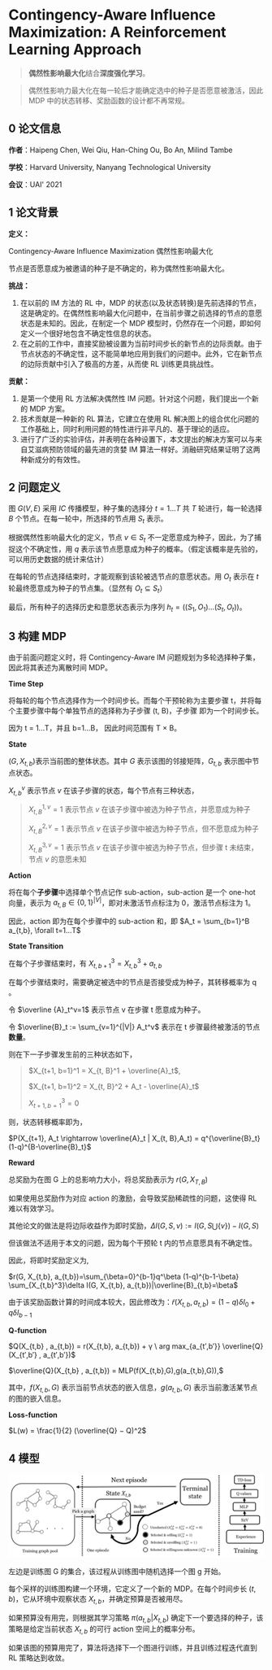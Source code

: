 # Contingency-Aware Influence Maximization: A Reinforcement Learning Approach

> **偶然性影响最大化**结合**深度强化学习**。

> 偶然性影响力最大化在每一轮后才能确定选中的种子是否愿意被激活，因此 MDP 中的状态转移、奖励函数的设计都不再常规。

## 0 论文信息

**作者**：Haipeng Chen, Wei Qiu, Han-Ching Ou, Bo An, Milind Tambe

**学校**：Harvard University, Nanyang Technological University

**会议**：UAI' 2021



## 1 论文背景

**定义：**

Contingency-Aware Influence Maximization  偶然性影响最大化

节点是否愿意成为被邀请的种子是不确定的，称为偶然性影响最大化。

**挑战：**

1. 在以前的 IM 方法的 RL 中，MDP 的状态(以及状态转换)是先前选择的节点，这是确定的。在偶然性影响最大化问题中，在当前步骤之前选择的节点的意愿状态是未知的。因此，在制定一个 MDP 模型时，仍然存在一个问题，即如何定义一个很好地包含不确定性信息的状态。
2. 在之前的工作中，直接奖励被设置为当前时间步长的新节点的边际贡献。由于节点状态的不确定性，这不能简单地应用到我们的问题中。此外，它在新节点的边际贡献中引入了极高的方差，从而使 RL 训练更具挑战性。

**贡献：**

1. 是第一个使用 RL 方法解决偶然性 IM 问题。针对这个问题，我们提出一个新的 MDP 方案。
2. 技术贡献是一种新的 RL 算法，它建立在使用 RL 解决图上的组合优化问题的工作基础上，同时利用问题的特性进行非平凡的、基于理论的适应。
3. 进行了广泛的实验评估，并表明在各种设置下，本文提出的解决方案可以与来自艾滋病预防领域的最先进的贪婪 IM 算法一样好。消融研究结果证明了这两种新成分的有效性。



## 2 问题定义

图 $G(V, E)$ 采用 $IC$ 传播模型，种子集的选择分 $t=1...T$ 共 $T$ 轮进行，每一轮选择 $B$ 个节点。在每一轮中，所选择的节点用 $S_t$ 表示。

根据偶然性影响最大化的定义，节点 $v \in S_t$ 不一定愿意成为种子，因此，为了捕捉这个不确定性，用 $q$ 表示该节点愿意成为种子的概率。（假定该概率是先验的，可以用历史数据的统计来估计）

在每轮的节点选择结束时，才能观察到该轮被选节点的意愿状态。用 $O_t$ 表示在 $t$ 轮最终愿意成为种子的节点集。（显然有 $O_t \subseteq S_t$）

最后，所有种子的选择历史和意愿状态表示为序列 $h_t = ((S_1, O_1)…(S_t, O_t))$。



## 3 构建 MDP

由于前面问题定义时，将 Contingency-Aware IM 问题规划为多轮选择种子集，因此将其表述为离散时间 MDP。

**Time Step**

将每轮的每个节点选择作为一个时间步长。而每个干预轮称为主要步骤 t，并将每个主要步骤中每个单独节点的选择称为子步骤 (t, B)，子步骤 即为一个时间步长。

因为 t = 1...T，并且 b=1...B， 因此时间范围有 T × B。

**State**

$(G, X_{t,b})$表示当前图的整体状态。其中 $G$ 表示该图的邻接矩阵，$G_{t,b}$ 表示图中节点状态。

$X^v_{t,b}$ 表示节点 $v$ 在该子步骤的状态，每个节点有三种状态，

> $X^{1,v}_{t,B}=1$ 表示节点 $v$ 在该子步骤中被选为种子节点，并愿意成为种子
>
> $X^{2,v}_{t,B}=1$ 表示节点 $v$ 在该子步骤中被选为种子节点，但不愿意成为种子
>
> $X^{3,v}_{t,B}=1$ 表示节点 $v$ 在该子步骤中被选为种子节点，但步骤 t 未结束，节点 $v$ 的意愿未知

**Action**

将在每个**子步骤**中选择单个节点记作 sub-action，sub-action 是一个 one-hot 向量，表示为 $a_{t,B} \in \{0,1\}^{|V|}$，即对未激活节点标注为 0，激活节点标注为 1。

因此，action 即为在每个步骤中的 sub-action 和，即 $A_t = \sum_{b=1}^B a_{t,b}, \forall t=1...T$

**State Transition**

在每个子步骤结束时，有 $X_{t, b+1}^3 = X_{t,b}^3+a_{t,b}$

在每个步骤结束时，需要确定被选中的节点是否接受成为种子，其转移概率为 q 。

令 $\overline {A}_t^v=1$ 表示节点 v 在步骤 t 愿意成为种子。

令 $\overline{B}_t := \sum_{v=1}^{|V|} A_t^v$ 表示在 t 步骤最终被激活的节点**数量**。

则在下一子步骤发生前的三种状态如下，

> $X_{t+1, b=1}^1 = X_{t, B}^1 + \overline{A}_t$,
>
> $X_{t+1, b=1}^2 = X_{t, B}^2 + A_t - \overline{A}_t$
>
> $X_{t+1, b=1}^3 = 0$

则，状态转移概率即为，

$P(X_{t+1}, A_t \rightarrow \overline{A}_t | X_{t, B},A_t) = q^{\overline{B}_t}(1-q)^{B-\overline{B}_t}$

**Reward**

总奖励为在图 G 上的总影响力大小，将总奖励表示为 $r(G, X_{T,B})$

如果使用总奖励作为对应 action 的激励，会导致奖励稀疏性的问题，这使得 RL 难以有效学习。

其他论文的做法是将边际收益作为即时奖励，$\Delta I(G, S ,v) :=I(G, S \bigcup \{v\})-I(G,S)$

但该做法不适用于本文的问题，因为每个干预轮 t 内的节点意愿具有不确定性。

因此，将即时奖励定义为,

$r(G, X_{t,b}, a_{t,b})=\sum_{\beta=0}^{b-1}q^\beta (1-q)^{b-1-\beta} \sum_{X_{t,b}^3}\delta I(G, X_{t,b}, a_{t,b})|\overline{B}_{t,b}=\beta$

由于该奖励函数计算的时间成本较大，因此修改为：$\widetilde{r}(X_{t,b}, a_{t,b})=(1-q)\delta I_0 + q\delta I_{b-1}$

**Q-function**

$Q(X_{t,b} , a_{t,b}) = r(X_{t,b}, a_{t,b}) + γ \ arg max_{a_{t′,b′}} \overline{Q}(X_{t′,b′} , a_{t′,b′})$

$\overline{Q}(X_{t,b} , a_{t,b}) = MLP(f(X_{t,b},G),g(a_{t,b},G)),$

其中，$f(X_{t,b}, G)$ 表示当前节点状态的嵌入信息，$g(a_{t,b},G)$ 表示当前激活某节点的图的嵌入信息。

**Loss-function**

$L(w) = \frac{1}{2} (\overline{Q} − Q)^2$


## 4 模型

![](Contingency-1.png)

左边是训练图 G 的集合，该过程从训练图中随机选择一个图 g 开始。

每个采样的训练图构建一个环境，它定义了一个新的 MDP。在每个时间步长 $(t, b)$，它从环境中观察状态 $X_{t,b}$，并确定预算是否被用尽。

如果预算没有用完，则根据其学习策略 $π(a_{t,b}|X_{t,b})$ 确定下一个要选择的种子，该策略是给定当前状态 $X_{t,b}$ 的可行 action 空间上的概率分布。

如果该图的预算用完了，算法将选择下一个图进行训练，并且训练过程迭代直到 RL 策略达到收敛。








